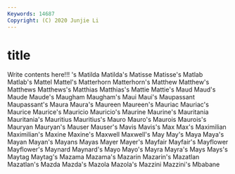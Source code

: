 ```yaml
---
Keywords: 14687
Copyright: (C) 2020 Junjie Li
---
```


# title

Write contents here!!!
's 
Matilda 
Matilda's
Matisse 
Matisse's 
Matlab 
Matlab's 
Mattel 
Mattel's 
Matterhorn 
Matterhorn's 
Matthew 
Matthew's
Matthews 
Matthews's 
Matthias 
Matthias's 
Mattie 
Mattie's 
Maud 
Maud's 
Maude 
Maude's
Maugham 
Maugham's 
Maui 
Maui's 
Maupassant 
Maupassant's 
Maura 
Maura's 
Maureen 
Maureen's
Mauriac 
Mauriac's 
Maurice 
Maurice's 
Mauricio 
Mauricio's 
Maurine 
Maurine's 
Mauritania 
Mauritania's
Mauritius 
Mauritius's 
Mauro 
Mauro's 
Maurois 
Maurois's 
Mauryan 
Mauryan's 
Mauser 
Mauser's
Mavis 
Mavis's 
Max 
Max's 
Maximilian 
Maximilian's 
Maxine 
Maxine's 
Maxwell 
Maxwell's
May 
May's 
Maya 
Maya's 
Mayan 
Mayan's 
Mayans 
Mayas 
Mayer 
Mayer's
Mayfair 
Mayfair's 
Mayflower 
Mayflower's 
Maynard 
Maynard's 
Mayo 
Mayo's 
Mayra 
Mayra's
Mays 
Mays's 
Maytag 
Maytag's 
Mazama 
Mazama's 
Mazarin 
Mazarin's 
Mazatlan 
Mazatlan's
Mazda 
Mazda's 
Mazola 
Mazola's 
Mazzini 
Mazzini's 
Mbabane 
